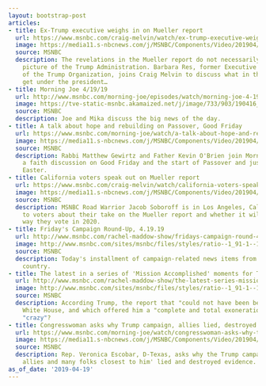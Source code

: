 ```yaml
---
layout: bootstrap-post
articles:
- title: Ex-Trump executive weighs in on Mueller report
  url: https://www.msnbc.com/craig-melvin/watch/ex-trump-executive-weighs-in-on-mueller-report-1499761219566
  image: https://media11.s-nbcnews.com/j/MSNBC/Components/Video/201904/n_melvin_trumpinsider_190419_1920x1080.nbcnews-fp-1200-630.jpg
  source: MSNBC
  description: The revelations in the Mueller report do not necessarily paint a glowing
    picture of the Trump Administration. Barbara Res, former Executive Vice-President
    of the Trump Organization, joins Craig Melvin to discuss what in the report will
    get under the president…
- title: Morning Joe 4/19/19
  url: http://www.msnbc.com/morning-joe/episodes/watch/morning-joe-4-19-19-episode
  image: https://tve-static-msnbc.akamaized.net/j/image/733/903/190416_3940364_Morning_Joe_4_19_19_800x450_1499717187987.video_1067x600.jpg
  source: MSNBC
  description: Joe and Mika discuss the big news of the day.
- title: A talk about hope and rebuilding on Passover, Good Friday
  url: https://www.msnbc.com/morning-joe/watch/a-talk-about-hope-and-rebuilding-on-passover-good-friday-1499701827836
  image: https://media11.s-nbcnews.com/j/MSNBC/Components/Video/201904/n_mj_faith_190419_1920x1080.nbcnews-fp-1200-630.jpg
  source: MSNBC
  description: Rabbi Matthew Gewirtz and Father Kevin O'Brien join Morning Joe for
    a faith discussion on Good Friday and the start of Passover and just ahead of
    Easter.
- title: California voters speak out on Mueller report
  url: https://www.msnbc.com/craig-melvin/watch/california-voters-speak-out-on-mueller-report-1499693635893
  image: https://media11.s-nbcnews.com/j/MSNBC/Components/Video/201904/n_melvin_soboroff_190419_1920x1080.nbcnews-fp-1200-630.jpg
  source: MSNBC
  description: MSNBC Road Warrior Jacob Soboroff is in Los Angeles, California talking
    to voters about their take on the Mueller report and whether it will change the
    way they vote in 2020.
- title: Friday's Campaign Round-Up, 4.19.19
  url: http://www.msnbc.com/rachel-maddow-show/fridays-campaign-round-41919
  image: http://www.msnbc.com/sites/msnbc/files/styles/ratio--1_91-1--1200x630/public/maddow_campaignroundup_general.png?itok=q9pFWELg
  source: MSNBC
  description: Today's installment of campaign-related news items from across the
    country.
- title: The latest in a series of 'Mission Accomplished' moments for Trump
  url: http://www.msnbc.com/rachel-maddow-show/the-latest-series-mission-accomplished-moments-trump
  image: http://www.msnbc.com/sites/msnbc/files/styles/ratio--1_91-1--1200x630/public/trump_gop_redline_072117.jpg?itok=xBa7aP70
  source: MSNBC
  description: According Trump, the report that "could not have been better" for the
    White House, and which offered him a "complete and total exoneration," is now
    "crazy"?
- title: Congresswoman asks why Trump campaign, allies lied, destroyed...
  url: https://www.msnbc.com/morning-joe/watch/congresswoman-asks-why-trump-campaign-allies-lied-destroyed-evidence-1499605571548
  image: https://media11.s-nbcnews.com/j/MSNBC/Components/Video/201904/n_mj_escobar_190419_1920x1080.nbcnews-fp-1200-630.jpg
  source: MSNBC
  description: Rep. Veronica Escobar, D-Texas, asks why the Trump campaign team, 'his
    allies and many folks closest to him' lied and destroyed evidence.
as_of_date: '2019-04-19'
---
```


